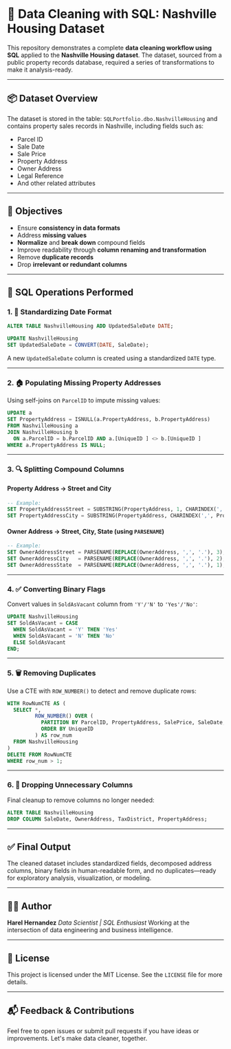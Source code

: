 # 🧹 Data Cleaning with SQL: Nashville Housing Dataset

This repository demonstrates a complete **data cleaning workflow using SQL** applied to the **Nashville Housing dataset**. The dataset, sourced from a public property records database, required a series of transformations to make it analysis-ready.

---

## 📦 Dataset Overview

The dataset is stored in the table: `SQLPortfolio.dbo.NashvilleHousing` and contains property sales records in Nashville, including fields such as:

- Parcel ID
- Sale Date
- Sale Price
- Property Address
- Owner Address
- Legal Reference
- And other related attributes

---

## 🎯 Objectives

- Ensure **consistency in data formats**
- Address **missing values**
- **Normalize** and **break down** compound fields
- Improve readability through **column renaming and transformation**
- Remove **duplicate records**
- Drop **irrelevant or redundant columns**

---

## 🧰 SQL Operations Performed

### 1. 📅 Standardizing Date Format

```sql
ALTER TABLE NashvilleHousing ADD UpdatedSaleDate DATE;

UPDATE NashvilleHousing
SET UpdatedSaleDate = CONVERT(DATE, SaleDate);
````

A new `UpdatedSaleDate` column is created using a standardized `DATE` type.

---

### 2. 🏠 Populating Missing Property Addresses

Using self-joins on `ParcelID` to impute missing values:

```sql
UPDATE a
SET PropertyAddress = ISNULL(a.PropertyAddress, b.PropertyAddress)
FROM NashvilleHousing a
JOIN NashvilleHousing b
  ON a.ParcelID = b.ParcelID AND a.[UniqueID ] <> b.[UniqueID ]
WHERE a.PropertyAddress IS NULL;
```

---

### 3. 🔍 Splitting Compound Columns

#### Property Address → Street and City

```sql
-- Example:
SET PropertyAddressStreet = SUBSTRING(PropertyAddress, 1, CHARINDEX(',', PropertyAddress)-1);
SET PropertyAddressCity = SUBSTRING(PropertyAddress, CHARINDEX(',', PropertyAddress)+1, LEN(PropertyAddress));
```

#### Owner Address → Street, City, State (using `PARSENAME`)

```sql
-- Example:
SET OwnerAddressStreet = PARSENAME(REPLACE(OwnerAddress, ',', '.'), 3);
SET OwnerAddressCity   = PARSENAME(REPLACE(OwnerAddress, ',', '.'), 2);
SET OwnerAddressState  = PARSENAME(REPLACE(OwnerAddress, ',', '.'), 1);
```

---

### 4. ✅ Converting Binary Flags

Convert values in `SoldAsVacant` column from `'Y'/'N'` to `'Yes'/'No'`:

```sql
UPDATE NashvilleHousing
SET SoldAsVacant = CASE 
  WHEN SoldAsVacant = 'Y' THEN 'Yes'
  WHEN SoldAsVacant = 'N' THEN 'No'
  ELSE SoldAsVacant
END;
```

---

### 5. 🗑️ Removing Duplicates

Use a CTE with `ROW_NUMBER()` to detect and remove duplicate rows:

```sql
WITH RowNumCTE AS (
  SELECT *,
         ROW_NUMBER() OVER (
           PARTITION BY ParcelID, PropertyAddress, SalePrice, SaleDate, LegalReference
           ORDER BY UniqueID
         ) AS row_num
  FROM NashvilleHousing
)
DELETE FROM RowNumCTE
WHERE row_num > 1;
```

---

### 6. 🧹 Dropping Unnecessary Columns

Final cleanup to remove columns no longer needed:

```sql
ALTER TABLE NashvilleHousing
DROP COLUMN SaleDate, OwnerAddress, TaxDistrict, PropertyAddress;
```

---

## ✅ Final Output

The cleaned dataset includes standardized fields, decomposed address columns, binary fields in human-readable form, and no duplicates—ready for exploratory analysis, visualization, or modeling.

---

## 🧑‍💻 Author

**Harel Hernandez**
*Data Scientist | SQL Enthusiast*
Working at the intersection of data engineering and business intelligence.

---

## 📝 License

This project is licensed under the MIT License. See the `LICENSE` file for more details.

---

## 📬 Feedback & Contributions

Feel free to open issues or submit pull requests if you have ideas or improvements. Let's make data cleaner, together.
